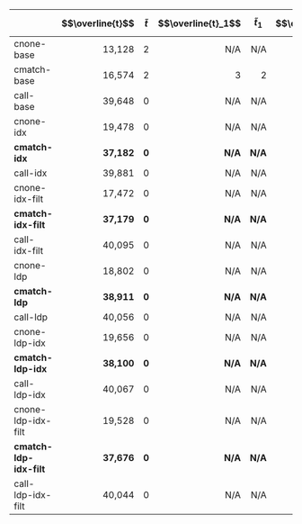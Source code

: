 |  | $$\overline{t}$$ | $$\tilde{t}$$ | $$\overline{t}_1$$ | $$\tilde{t}_1$$ | $$\overline{req}$$ | $$\sum ans$$ | $$\overline{cor}$$ | $$\sum to$$ |
| --- | ---: | ---: | ---: | ---: | ---: | ---: | ---: | ---: |
| cnone-base | 13,128 | 2 | N/A | N/A | 11 | 0.00 | 0.00% | 1 |
| cmatch-base | 16,574 | 2 | 3 | 2 | 1,619 | 0.50 | 2.50% | 4 |
| call-base | 39,648 | 0 | N/A | N/A | 0 | 0.00 | 0.00% | 12 |
| cnone-idx | 19,478 | 0 | N/A | N/A | 262 | 0.00 | 0.00% | 4 |
| **cmatch-idx** | **37,182** | **0** | **N/A** | **N/A** | **71** | **0.00** | **0.00%** | **11** |
| call-idx | 39,881 | 0 | N/A | N/A | 0 | 0.00 | 0.00% | 12 |
| cnone-idx-filt | 17,472 | 0 | N/A | N/A | 264 | 0.00 | 0.00% | 4 |
| **cmatch-idx-filt** | **37,179** | **0** | **N/A** | **N/A** | **71** | **0.00** | **0.00%** | **11** |
| call-idx-filt | 40,095 | 0 | N/A | N/A | 0 | 0.00 | 0.00% | 12 |
| cnone-ldp | 18,802 | 0 | N/A | N/A | 344 | 0.00 | 0.00% | 4 |
| **cmatch-ldp** | **38,911** | **0** | **N/A** | **N/A** | **81** | **0.00** | **0.00%** | **11** |
| call-ldp | 40,056 | 0 | N/A | N/A | 0 | 0.00 | 0.00% | 12 |
| cnone-ldp-idx | 19,656 | 0 | N/A | N/A | 400 | 0.00 | 0.00% | 4 |
| **cmatch-ldp-idx** | **38,100** | **0** | **N/A** | **N/A** | **87** | **0.00** | **0.00%** | **11** |
| call-ldp-idx | 40,067 | 0 | N/A | N/A | 0 | 0.00 | 0.00% | 12 |
| cnone-ldp-idx-filt | 19,528 | 0 | N/A | N/A | 389 | 0.00 | 0.00% | 5 |
| **cmatch-ldp-idx-filt** | **37,676** | **0** | **N/A** | **N/A** | **110** | **0.00** | **0.00%** | **11** |
| call-ldp-idx-filt | 40,044 | 0 | N/A | N/A | 0 | 0.00 | 0.00% | 12 |
